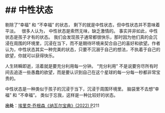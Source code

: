 # \## 中性状态

剔除了“幸福” 和 “不幸福” 的状态， 剩下的就是中性状态，但中性状态并不意味着平淡。   很多人认为， 中性状态是索然无味，缺乏激情的。 事实并非如此，中性状态是孩子才有的状态。 我们会发现孩子通常都很快乐，那时因为他们真的会沉浸在周围的环境里，沉浸在当下，而不是期待环境来契合自己的喜好和欲望。作者认为，中性状态其实一种完美的状态，只要不沉溺于自己的想法，不执着于自己的欲望，你就可以获得快乐。

人生转瞬即逝，活着就是要充分利用每一分钟。 “充分利用” 不是说要穷尽所有时间去追逐一些愚蠢的欲望，而是要认识到自己在这个星球的每一分每一秒都非常宝贵的。

中性状态是一种类似于孩子的沉浸于当下，沉浸于周围环境里。 脑袋里不去想“幸福” 和 “不幸福”。 类似于忘我，这样是一种比较好的状态。

**出处**：[埃里克·乔根森《纳瓦尔宝典》(2022) P](zotero://select/library/items/YFDRE2WS)211

